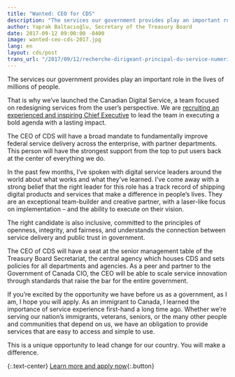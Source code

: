 ```yaml
---
title: "Wanted: CEO for CDS"
description: "The services our government provides play an important role in the lives of millions of people. That is why we’ve launched the Canadian Digital Service, a team focused on redesigning services from the user’s perspective. We are recruiting an experienced and inspiring Chief Executive to lead the team in executing a bold agenda with a lasting impact."
author: Yaprak Baltacıoğlu, Secretary of the Treasury Board
date: 2017-09-12 09:00:00 -0400
image: wanted-ceo-cds-2017.jpg
lang: en
layout: cds/post
trans_url: "/2017/09/12/recherche-dirigeant-principal-du-service-numerique-canadien"
---
```

The services our government provides play an important role in the lives of millions of people. 

That is why we’ve launched the Canadian Digital Service, a team focused on redesigning services from the user’s perspective. We are [recruiting an experienced and inspiring Chief Executive](/talent/ceo/) to lead the team in executing a bold agenda with a lasting impact.

The CEO of CDS will have a broad mandate to fundamentally improve federal service delivery across the enterprise, with partner departments. This person will have the strongest support from the top to put users back at the center of everything we do.

In the past few months, I’ve spoken with digital service leaders around the world about what works and what they’ve learned. I’ve come away with a strong belief that the right leader for this role has a track record of shipping digital products and services that make a difference in people’s lives. They are an exceptional team-builder and creative partner, with a laser-like focus on implementation – and the ability to execute on their vision. 

The right candidate is also inclusive, committed to the principles of openness, integrity, and fairness, and understands the connection between service delivery and public trust in government. 

The CEO of CDS will have a seat at the senior management table of the Treasury Board Secretariat, the central agency which houses CDS and sets policies for all departments and agencies. As a peer and partner to the Government of Canada CIO, the CEO will be able to scale service innovation through standards that raise the bar for the entire government.

If you’re excited by the opportunity we have before us as a government, as I am, I hope you will apply. As an immigrant to Canada, I learned the importance of service experience first-hand a long time ago. Whether we’re serving our nation’s immigrants, veterans, seniors, or the many other people and communities that depend on us, we have an obligation to provide services that are easy to access and simple to use.

This is a unique opportunity to lead change for our country. You will make a difference.

{:.text-center}
[Learn more and apply now](/talent/ceo){:.button}
